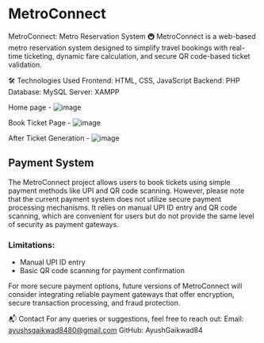 # MetroConnect
MetroConnect: Metro Reservation System 🚇
MetroConnect is a web-based metro reservation system designed to simplify travel bookings with real-time ticketing, dynamic fare calculation, and secure QR code-based ticket validation.

🛠️ Technologies Used
Frontend: HTML, CSS, JavaScript
Backend: PHP
Database: MySQL
Server: XAMPP




Home page - ![image](https://github.com/user-attachments/assets/2515f250-8430-4518-bc57-fd5d57c3ed2b)
            
Book Ticket Page - ![image](https://github.com/user-attachments/assets/1c5098c4-789f-44f9-a9df-bd9243582f8c)
                    
After Ticket Generation - ![image](https://github.com/user-attachments/assets/9f96cb6f-bfde-405a-946a-e7c954eec476)




## Payment System

The MetroConnect project allows users to book tickets using simple payment methods like UPI and QR code scanning. However, please note that the current payment system does not utilize secure payment processing mechanisms. It relies on manual UPI ID entry and QR code scanning, which are convenient for users but do not provide the same level of security as payment gateways.

### Limitations:
- Manual UPI ID entry
- Basic QR code scanning for payment confirmation

For more secure payment options, future versions of MetroConnect will consider integrating reliable payment gateways that offer encryption, secure transaction processing, and fraud protection.

📬 Contact
For any queries or suggestions, feel free to reach out:
Email: ayushsgaikwad8480@gmail.com
GitHub: AyushGaikwad84
